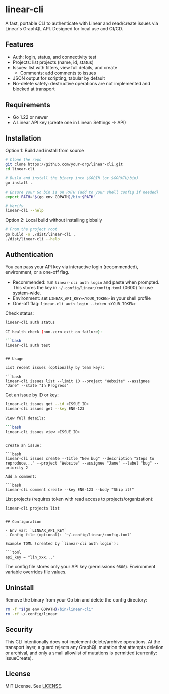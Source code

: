 # linear-cli

A fast, portable CLI to authenticate with Linear and read/create issues via Linear's GraphQL API. Designed for local use and CI/CD.

## Features

- Auth: login, status, and connectivity test
- Projects: list projects (name, id, status)
- Issues: list with filters, view full details, and create
  - Comments: add comments to issues
- JSON output for scripting, tabular by default
- No-delete safety: destructive operations are not implemented and blocked at transport

## Requirements

- Go 1.22 or newer
- A Linear API key (create one in Linear: Settings → API)

## Installation

Option 1: Build and install from source

```bash
# Clone the repo
git clone https://github.com/your-org/linear-cli.git
cd linear-cli

# Build and install the binary into $GOBIN (or $GOPATH/bin)
go install .

# Ensure your Go bin is on PATH (add to your shell config if needed)
export PATH="$(go env GOPATH)/bin:$PATH"

# Verify
linear-cli --help
```

Option 2: Local build without installing globally

```bash
# From the project root
go build -o ./dist/linear-cli .
./dist/linear-cli --help
```

## Authentication

You can pass your API key via interactive login (recommended), environment, or a one-off flag.

- Recommended: run `linear-cli auth login` and paste when prompted. This stores the key in `~/.config/linear/config.toml` (0600) for use system-wide.
- Environment: set `LINEAR_API_KEY=<YOUR_TOKEN>` in your shell profile
- One-off flag: `linear-cli auth login --token <YOUR_TOKEN>`

Check status:

```bash
linear-cli auth status

CI health check (non-zero exit on failure):

```bash
linear-cli auth test
```
```

## Usage

List recent issues (optionally by team key):

```bash
linear-cli issues list --limit 10 --project "Website" --assignee "Jane" --state "In Progress"
```

Get an issue by ID or key:

```bash
linear-cli issues get --id <ISSUE_ID>
linear-cli issues get --key ENG-123

View full details:

```bash
linear-cli issues view <ISSUE_ID>
```
```

Create an issue:

```bash
linear-cli issues create --title "New bug" --description "Steps to reproduce..." --project "Website" --assignee "Jane" --label "bug" --priority 2

Add a comment:

```bash
linear-cli comment create --key ENG-123 --body "Ship it!"
```

List projects (requires token with read access to projects/organization):

```bash
linear-cli projects list
```
```

## Configuration

- Env var: `LINEAR_API_KEY`
- Config file (optional): `~/.config/linear/config.toml`

Example TOML (created by `linear-cli auth login`):

```toml
api_key = "lin_xxx..."
```

The config file stores only your API key (permissions `0600`). Environment variable overrides file values.

## Uninstall

Remove the binary from your Go bin and delete the config directory:

```bash
rm -f "$(go env GOPATH)/bin/linear-cli"
rm -rf ~/.config/linear
```

## Security

This CLI intentionally does not implement delete/archive operations. At the transport layer, a guard rejects any GraphQL mutation that attempts deletion or archival, and only a small allowlist of mutations is permitted (currently: issueCreate).

## License

MIT License. See [LICENSE](./LICENSE).
